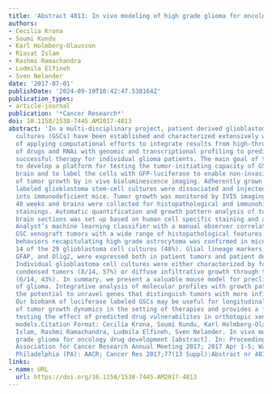 ```yaml
---
title: 'Abstract 4813: In vivo modeling of high grade glioma for oncology drug development'
authors:
- Cecilia Krona
- Soumi Kundu
- Karl Holmberg-Olausson
- Riasat Islam
- Rashmi Ramachandra
- Ludmila Elfineh
- Sven Nelander
date: '2017-07-01'
publishDate: '2024-09-19T10:42:47.538164Z'
publication_types:
- article-journal
publication: '*Cancer Research*'
doi: 10.1158/1538-7445.AM2017-4813
abstract: 'In a multi-disciplinary project, patient derived glioblastoma stem-cell
  cultures (GSCs) have been established and characterized extensively with the goal
  of applying computational efforts to integrate results from high-throughput screens
  of drugs and RNAi with genomic and transcriptional profiling to predict the most
  successful therapy for individual glioma patients. The main goal of this study was
  to develop a platform for testing the tumor-initiating capacity of GSCs in mouse
  brain and to label the cells with GFP-luciferase to enable non-invasive quantification
  of tumor growth by in vivo bioluminescence imaging. Adherently grown GFP-luciferase
  labeled glioblastoma stem-cell cultures were dissociated and injected stereotactically
  into immunodeficient mice. Tumor growth was monitored by IVIS imaging for up to
  40 weeks and brains were collected for histopathological and immunohistochemical
  stainings. Automatic quantification and growth pattern analysis of tumor cells in
  brain sections was set up based on human cell specific staining and a CellProfiler
  Analyst’s machine learning classifier with a manual observer correlation of 0.86.
  GSC xenograft tumors with a wide range of histopathological features and biological
  behaviors recapitulating high grade astrocytoma was confirmed in mice injected with
  14 of the 29 glioblastoma cell cultures (48%). Glial lineage markers, such as Sox2,
  GFAP, and Olig2, were expressed both in patient tumors and patient derived xenografts.
  Individual glioblastoma cell cultures were either characterized by formation of
  condensed tumors (8/14, 57%) or diffuse infiltrative growth through the brain parenchyma
  (6/14, 43%). In summary, we present a valuable mouse model for preclinical studies
  of glioma. Integrative analysis of molecular profiles with growth pattern data has
  the potential to unravel genes that distinguish tumors with more infiltrative growth.
  Our biobank of luciferase labeled GSCs may be useful for longitudinal monitoring
  of tumor growth dynamics in the setting of therapies and provides a foundation for
  testing the effect of predicted drug vulnerabilites in orthotopic xenografts mouse
  models.Citation Format: Cecilia Krona, Soumi Kundu, Karl Holmberg-Olausson, Riasat
  Islam, Rashmi Ramachandra, Ludmila Elfineh, Sven Nelander. In vivo modeling of high
  grade glioma for oncology drug development [abstract]. In: Proceedings of the American
  Association for Cancer Research Annual Meeting 2017; 2017 Apr 1-5; Washington, DC.
  Philadelphia (PA): AACR; Cancer Res 2017;77(13 Suppl):Abstract nr 4813. doi:10.1158/1538-7445.AM2017-4813'
links:
- name: URL
  url: https://doi.org/10.1158/1538-7445.AM2017-4813
---
```

